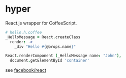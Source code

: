 hyper
=====

React.js wrapper for CoffeeScript.

```coffee
# hello.h.coffee
_HelloMessage = React.createClass
  render: ->
    _div "Hello #{@props.name}"

React.renderComponent (_HelloMessage name: "John"),
  document.getElementById 'container'
```

see [facebook/react](https://github.com/facebook/react)
